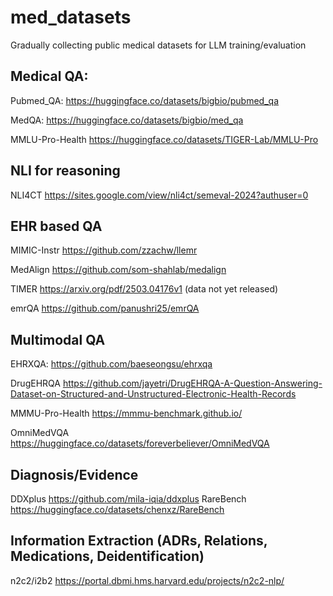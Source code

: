 # med_datasets
Gradually collecting public medical datasets for LLM training/evaluation


## Medical QA:
Pubmed_QA: https://huggingface.co/datasets/bigbio/pubmed_qa

MedQA: https://huggingface.co/datasets/bigbio/med_qa

MMLU-Pro-Health https://huggingface.co/datasets/TIGER-Lab/MMLU-Pro


## NLI for reasoning
NLI4CT https://sites.google.com/view/nli4ct/semeval-2024?authuser=0

## EHR based QA
MIMIC-Instr https://github.com/zzachw/llemr

MedAlign https://github.com/som-shahlab/medalign

TIMER https://arxiv.org/pdf/2503.04176v1  (data not yet released)

emrQA https://github.com/panushri25/emrQA

## Multimodal QA

EHRXQA: https://github.com/baeseongsu/ehrxqa

DrugEHRQA https://github.com/jayetri/DrugEHRQA-A-Question-Answering-Dataset-on-Structured-and-Unstructured-Electronic-Health-Records

MMMU-Pro-Health https://mmmu-benchmark.github.io/

OmniMedVQA https://huggingface.co/datasets/foreverbeliever/OmniMedVQA


## Diagnosis/Evidence
DDXplus https://github.com/mila-iqia/ddxplus
RareBench https://huggingface.co/datasets/chenxz/RareBench

## Information Extraction (ADRs, Relations, Medications, Deidentification)
n2c2/i2b2  https://portal.dbmi.hms.harvard.edu/projects/n2c2-nlp/
